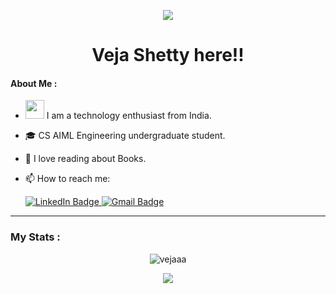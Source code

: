 <p align="center">
 <img  src="https://capsule-render.vercel.app/api?type=waving&height=130&color=gradient&text=Hello%20world!&fontAlign=50&fontColor=FFFFFF&descAlign=58&descAlignY=100&fontSize=70&fontAlignY=59" />


 

</p>

<h1 align="center">
   Veja Shetty here!! 
  
</h1>


#### About Me :

- <img src="https://media.giphy.com/media/WUlplcMpOCEmTGBtBW/giphy.gif" width="30"> I am a technology enthusiast from India.

- 🎓 CS AIML Engineering undergraduate student.

- :telescope: I love reading about Books.

- :mailbox: How to reach me:
  <div id="badges">
  <a href=""https://www.linkedin.com/in/veja-shetty-9b9171229/>
    <img src="https://img.shields.io/badge/LinkedIn-0D1117?style=for-the-badge&logo=linkedin&logoColor=informational" alt="LinkedIn Badge"/>
  </a>
  <a href="mailto:vejashetty@gmail.com">
    <img src="https://img.shields.io/badge/Email-0D1117?style=for-the-badge&logo=gmail&logoColor=red" alt="Gmail Badge"/>
  </a>
</div>





---

### My Stats :
<p align="center"><img src="http://github-readme-streak-stats.herokuapp.com?user=vejaaa&theme=github-dark-blue&hide_border=true" alt="vejaaa"/>
<p align="center"><img src="https://github-readme-stats.vercel.app/api?username=vejaaa&theme=github_dark&show_icons=true&count_private=true&hide_border=true"/>
